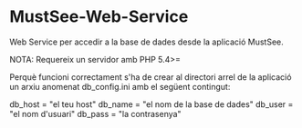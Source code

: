 MustSee-Web-Service
===================

Web Service per accedir a la base de dades desde la aplicació MustSee.

NOTA: Requereix un servidor amb PHP 5.4>=

Perquè funcioni correctament s'ha de crear al directori arrel de la aplicació un arxiu anomenat db_config.ini amb el següent contingut:

db_host = "el teu host"
db_name = "el nom de la base de dades"
db_user = "el nom d'usuari"
db_pass = "la contrasenya"


